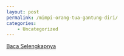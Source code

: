 ```yaml
---
layout: post
permalink: /mimpi-orang-tua-gantung-diri/
categories:
    - Uncategorized
---
```


[Baca Selengkapnya](/05)